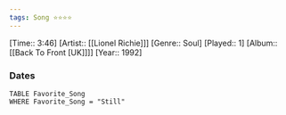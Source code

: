 ```yaml
---
tags: Song ⭐⭐⭐⭐ 
---
```

[Time:: 3:46]
[Artist:: [[Lionel Richie]]]
[Genre:: Soul]
[Played:: 1]
[Album:: [[Back To Front [UK]]]]
[Year:: 1992]
### Dates
````dataview
TABLE Favorite_Song
WHERE Favorite_Song = "Still"
````